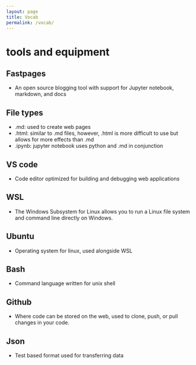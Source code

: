 ```yaml
---
layout: page
title: Vocab
permalink: /vocab/
---
```


# tools and equipment
## Fastpages
  - An open source blogging tool with support for Jupyter notebook, markdown, and docs

## File types
  - .md: used to create web pages
  - .html: similar to .md files, however, .html is more difficult to use but allows for more effects than .md
  - .ipynb: jupyter notebook uses python and .md in conjunction

## VS code
  - Code editor optimized for building and debugging web applications

## WSL
  - The Windows Subsystem for Linux allows you to run a Linux file system and command line directly on Windows.

## Ubuntu
  - Operating system for linux, used alongside WSL

## Bash
  - Command language written for unix shell

## Github
  - Where code can be stored on the web, used to clone, push, or pull changes in your code.

## Json
  - Test based format used for transferring data

[^1]:a blogging platform that natively supports Jupyter notebooks in addition to other formats.
